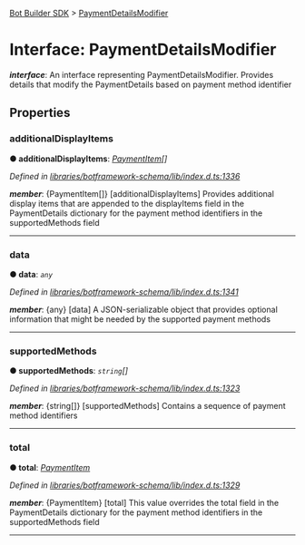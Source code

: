 [Bot Builder SDK](../README.md) > [PaymentDetailsModifier](../interfaces/botbuilder.paymentdetailsmodifier.md)



# Interface: PaymentDetailsModifier

*__interface__*: An interface representing PaymentDetailsModifier. Provides details that modify the PaymentDetails based on payment method identifier



## Properties
<a id="additionaldisplayitems"></a>

###  additionalDisplayItems

**●  additionalDisplayItems**:  *[PaymentItem](botbuilder.paymentitem.md)[]* 

*Defined in [libraries/botframework-schema/lib/index.d.ts:1336](https://github.com/Microsoft/botbuilder-js/blob/8495ddc/libraries/botframework-schema/lib/index.d.ts#L1336)*


*__member__*: {PaymentItem[]} [additionalDisplayItems] Provides additional display items that are appended to the displayItems field in the PaymentDetails dictionary for the payment method identifiers in the supportedMethods field





___

<a id="data"></a>

###  data

**●  data**:  *`any`* 

*Defined in [libraries/botframework-schema/lib/index.d.ts:1341](https://github.com/Microsoft/botbuilder-js/blob/8495ddc/libraries/botframework-schema/lib/index.d.ts#L1341)*


*__member__*: {any} [data] A JSON-serializable object that provides optional information that might be needed by the supported payment methods





___

<a id="supportedmethods"></a>

###  supportedMethods

**●  supportedMethods**:  *`string`[]* 

*Defined in [libraries/botframework-schema/lib/index.d.ts:1323](https://github.com/Microsoft/botbuilder-js/blob/8495ddc/libraries/botframework-schema/lib/index.d.ts#L1323)*


*__member__*: {string[]} [supportedMethods] Contains a sequence of payment method identifiers





___

<a id="total"></a>

###  total

**●  total**:  *[PaymentItem](botbuilder.paymentitem.md)* 

*Defined in [libraries/botframework-schema/lib/index.d.ts:1329](https://github.com/Microsoft/botbuilder-js/blob/8495ddc/libraries/botframework-schema/lib/index.d.ts#L1329)*


*__member__*: {PaymentItem} [total] This value overrides the total field in the PaymentDetails dictionary for the payment method identifiers in the supportedMethods field





___


